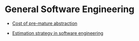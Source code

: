 # General Software Engineering

- [Cost of pre-mature abstraction](https://www.sandimetz.com/blog/2016/1/20/the-wrong-abstraction)

- [Estimation strategy in software engineering](https://embeddedartistry.com/blog/2020/03/16/improving-our-estimation-abilities-embedded-artistrys-approach/)